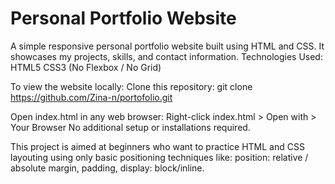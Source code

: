 # Personal Portfolio Website
A simple responsive personal portfolio website built using HTML and CSS. It showcases my projects, skills, and contact information.
Technologies Used:
HTML5
CSS3 (No Flexbox / No Grid)

To view the website locally:
Clone this repository:
git clone https://github.com/Zina-n/portofolio.git

Open index.html in any web browser:
Right-click index.html > Open with > Your Browser
No additional setup or installations required.

This project is aimed at beginners who want to practice HTML and CSS layouting using only basic positioning techniques like:
position: relative / absolute
margin, padding, display: block/inline.


